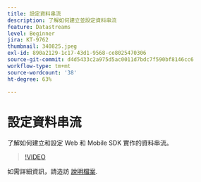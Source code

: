 ```yaml
---
title: 設定資料串流
description: 了解如何建立並設定資料串流
feature: Datastreams
level: Beginner
jira: KT-9762
thumbnail: 340825.jpeg
exl-id: 890a2129-1c17-43d1-9568-ce8025470306
source-git-commit: d4d5433c2a975d5ac0011d7bdc7f590bf8146cc6
workflow-type: tm+mt
source-wordcount: '38'
ht-degree: 63%

---
```


# 設定資料串流

了解如何建立和設定 Web 和 Mobile SDK 實作的資料串流。

>[!VIDEO](https://video.tv.adobe.com/v/340825?quality=12&learn=on)

如需詳細資訊，請造訪 [說明檔案](https://experienceleague.adobe.com/docs/experience-platform/edge/fundamentals/datastreams.html).
